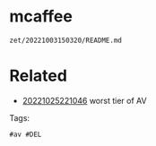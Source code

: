 # mcaffee

` zet/20221003150320/README.md `

# Related

- [20221025221046](/zet/20221025221046/README.md) worst tier of AV

Tags:

    #av #DEL
